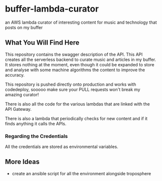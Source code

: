 # buffer-lambda-curator
an AWS lambda curator of interesting content for music and technology that posts on my buffer

## What You Will Find Here
This repository contains the swagger description of the API. This API creates all the serverless backend to curate music and articles in my buffer.
It stores nothing at the moment, even though it could be expanded to store and analyse with some machine algorithms the content to improve the accuracy.

This repository is pushed directly onto production and works with codedeploy, sooooo make sure your PULL requests won't break my amazing curator!

There is also all the code for the various lambdas that are linked with the API Gateway.

There is also a lambda that periodically checks for new content and if it finds anything it calls the APIs.

### Regarding the Credentials
All the credentials are stored as environmental variables.

## More Ideas

* create an ansible script for all the environment alongside troposphere 
